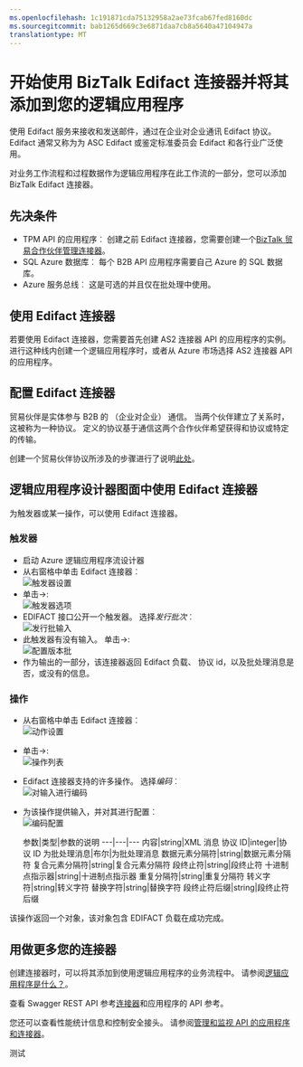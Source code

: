 ```yaml
---
ms.openlocfilehash: 1c191871cda75132958a2ae73fcab67fed8160dc
ms.sourcegitcommit: bab1265d669c3e6871daa7cb8a5640a47104947a
translationtype: MT
---
```

<properties 
   pageTitle="在应用程序逻辑中使用 BizTalk Edifact 连接器 |Microsoft Azure 应用程序服务" 
   description="如何创建和配置 BizTalk Edifact 接口或 API 的应用程序并在 Azure 应用程序服务中的一个逻辑应用程序中使用它" 
   services="app-service\logic" 
   documentationCenter=".net,nodejs,java" 
   authors="rajeshramabathiran" 
   manager="dwrede" 
   editor=""/>

<tags
   ms.service="app-service-logic"
   ms.devlang="multiple"
   ms.topic="article"
   ms.tgt_pltfrm="na"
   ms.workload="integration" 
   ms.date="08/23/2015"
   ms.author="rajram"/>

# 开始使用 BizTalk Edifact 连接器并将其添加到您的逻辑应用程序  
使用 Edifact 服务来接收和发送邮件，通过在企业对企业通讯 Edifact 协议。 Edifact 通常又称为为 ASC Edifact 或鉴定标准委员会 Edifact 和各行业广泛使用。

对业务工作流程和过程数据作为逻辑应用程序在此工作流的一部分，您可以添加 BizTalk Edifact 连接器。 

## 先决条件
- TPM API 的应用程序︰ 创建之前 Edifact 连接器，您需要创建一个[BizTalk 贸易合作伙伴管理连接器][1]。
- SQL Azure 数据库︰ 每个 B2B API 应用程序需要自己 Azure 的 SQL 数据库。
- Azure 服务总线︰ 这是可选的并且仅在批处理中使用。

## 使用 Edifact 连接器
若要使用 Edifact 连接器，您需要首先创建 AS2 连接器 API 的应用程序的实例。 进行这种线内创建一个逻辑应用程序时，或者从 Azure 市场选择 AS2 连接器 API 的应用程序。

## 配置 Edifact 连接器
贸易伙伴是实体参与 B2B 的 （企业对企业） 通信。 当两个伙伴建立了关系时，这被称为一种协议。 定义的协议基于通信这两个合作伙伴希望获得和协议或特定的传输。

创建一个贸易伙伴协议所涉及的步骤进行了说明[此处][2]。

## 逻辑应用程序设计器图面中使用 Edifact 连接器
为触发器或某一操作，可以使用 Edifact 连接器。

### 触发器
- 启动 Azure 逻辑应用程序流设计器
- 从右窗格中单击 Edifact 连接器︰  
![触发器设置][3]
- 单击->:  
![触发器选项][4]
- EDIFACT 接口公开一个触发器。 选择*发行批次*︰  
![发行批输入][5]
- 此触发器有没有输入。 单击->:  
![配置版本批][6]
- 作为输出的一部分，该连接器返回 Edifact 负载、 协议 id，以及批处理消息是否，或没有的信息。

### 操作
- 从右窗格中单击 Edifact 连接器︰  
![动作设置][7]
- 单击->:  
![操作列表][8]
- Edifact 连接器支持的许多操作。 选择*编码*︰  
![对输入进行编码][9]
- 为该操作提供输入，并对其进行配置︰  
![编码配置][10]

    参数|类型|参数的说明
---|---|---
内容|string|XML 消息
协议 ID|integer|协议 ID
为批处理消息|布尔|为批处理消息
数据元素分隔符|string|数据元素分隔符
复合元素分隔符|string|复合元素分隔符
段终止符|string|段终止符
十进制点指示器|string|十进制点指示器
重复分隔符|string|重复分隔符
转义字符|string|转义字符
替换字符|string|替换字符
段终止符后缀|string|段终止符后缀

该操作返回一个对象，该对象包含 EDIFACT 负载在成功完成。

## 用做更多您的连接器
创建连接器时，可以将其添加到使用逻辑应用程序的业务流程中。 请参阅[逻辑应用程序是什么？](app-service-logic-what-are-logic-apps.md)。

查看 Swagger REST API 参考[连接器](http://go.microsoft.com/fwlink/p/?LinkId=529766)和应用程序的 API 参考。

您还可以查看性能统计信息和控制安全接头。 请参阅[管理和监视 API 的应用程序和连接器](../app-service-api/app-service-api-manage-in-portal.md)。


<!--References -->
[1]: app-service-logic-connector-tpm.md
[2]: app-service-logic-create-a-trading-partner-agreement.md
[3]: ./media/app-service-logic-connector-edifact/TriggerSettings.PNG
[4]: ./media/app-service-logic-connector-edifact/ListOfTriggers.PNG
[5]: ./media/app-service-logic-connector-edifact/ReleaseBatchTriggerInput.PNG
[6]: ./media/app-service-logic-connector-edifact/ReleaseBatchTriggerConfigured.PNG
[7]: ./media/app-service-logic-connector-edifact/ActionSettings.PNG
[8]: ./media/app-service-logic-connector-edifact/ListOfActions.PNG
[9]: ./media/app-service-logic-connector-edifact/EncodeInput.PNG
[10]: ./media/app-service-logic-connector-edifact/EncodeConfigured.PNG

测试
